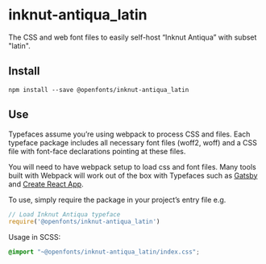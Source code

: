 
# inknut-antiqua_latin

The CSS and web font files to easily self-host “Inknut Antiqua” with subset "latin".

## Install

`npm install --save @openfonts/inknut-antiqua_latin`

## Use

Typefaces assume you’re using webpack to process CSS and files. Each typeface
package includes all necessary font files (woff2, woff) and a CSS file with
font-face declarations pointing at these files.

You will need to have webpack setup to load css and font files. Many tools built
with Webpack will work out of the box with Typefaces such as [Gatsby](https://github.com/gatsbyjs/gatsby)
and [Create React App](https://github.com/facebookincubator/create-react-app).

To use, simply require the package in your project’s entry file e.g.

```javascript
// Load Inknut Antiqua typeface
require('@openfonts/inknut-antiqua_latin')
```

Usage in SCSS:
```scss
@import "~@openfonts/inknut-antiqua_latin/index.css";
```
